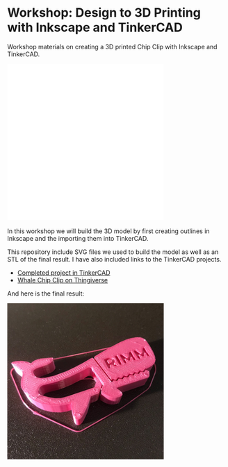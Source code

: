 # Workshop: Design to 3D Printing with Inkscape and TinkerCAD

Workshop materials on creating a 3D printed Chip Clip with Inkscape and TinkerCAD.

<img src ="images/whale-animated.gif" alt="Whale chip clip model being animated from bottom up" width="360">

In this workshop we will build the 3D model by first creating outlines in Inkscape and the importing them into TinkerCAD.

This repository include SVG files we used to build the model as well as an STL of the final result. I have also included links to the TinkerCAD projects.

- [Completed project in TinkerCAD](https://www.tinkercad.com/things/dxlGyn4EGNP)
- [Whale Chip Clip on Thingiverse](https://www.thingiverse.com/thing:4402509)

And here is the final result:

<img src ="images/print.jpg" alt="Whale chip clip print on print bed." width="360">
